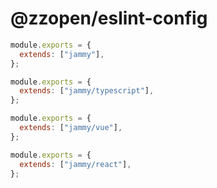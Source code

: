 # @zzopen/eslint-config

```js
module.exports = {
  extends: ["jammy"],
};
```

```js
module.exports = {
  extends: ["jammy/typescript"],
};
```

```js
module.exports = {
  extends: ["jammy/vue"],
};
```

```js
module.exports = {
  extends: ["jammy/react"],
};
```